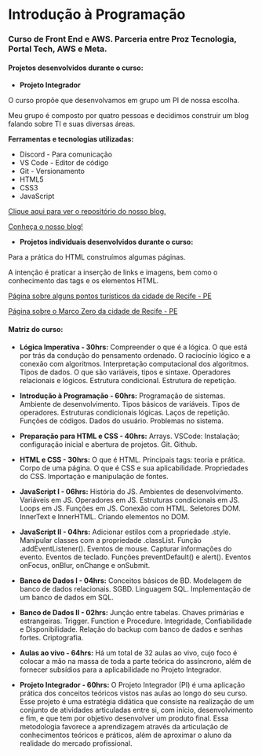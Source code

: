 # Introdução à Programação
### Curso de Front End e AWS. Parceria entre Proz Tecnologia, Portal Tech, AWS e Meta.

#### Projetos desenvolvidos durante o curso:

* **Projeto Integrador**

O curso propõe que desenvolvamos em grupo um PI de nossa escolha.

Meu grupo é composto por quatro pessoas e decidimos construir um blog falando sobre TI e suas diversas áreas.


**Ferramentas e tecnologias utilizadas:**
 - Discord - Para comunicação
 - VS Code - Editor de código
 - Git - Versionamento
 - HTML5
 - CSS3
 - JavaScript

[Clique aqui para ver o repositório do nosso blog.](https://github.com/BarachoSilva/codigo-e-cafe)



[Conheça o nosso blog!](https://barachosilva.github.io/codigo-e-cafe/index.html)


* **Projetos individuais desenvolvidos durante o curso:**

  
Para a prática do HTML construímos algumas páginas.


A intenção é praticar a inserção de links e imagens, bem como o conhecimento das tags e os elementos HTML.


[Página sobre alguns pontos turísticos da cidade de Recife - PE](https://thaisdavilla.github.io/pontos_turisticos_recife_pe/)


[Página sobre o Marco Zero da cidade de Recife - PE](https://thaisdavilla.github.io/marco_zero_recife/)

#### Matriz do curso:

* **Lógica Imperativa - 30hrs:**
  Compreender o que é a lógica. O que está por
trás da condução do pensamento ordenado. O
raciocínio lógico e a conexão com algoritmos.
Interpretação computacional dos algoritmos.
Tipos de dados. O que são variáveis, tipos e
sintaxe. Operadores relacionais e lógicos.
Estrutura condicional. Estrutura de repetição.

* **Introdução à Programação - 60hrs:**
  Programação de sistemas. Ambiente de
desenvolvimento. Tipos básicos de variáveis.
Tipos de operadores. Estruturas condicionais
lógicas. Laços de repetição. Funções de
códigos. Dados do usuário. Problemas no
sistema.

* **Preparação para HTML e CSS - 40hrs:**
  Arrays. VSCode: Instalação; configuração inicial
e abertura de projetos. Git. Github.

* **HTML e CSS - 30hrs:**
  O que é HTML. Principais tags: teoria e prática.
Corpo de uma página. O que é CSS e sua
aplicabilidade. Propriedades do CSS.
Importação e manipulação de fontes.

* **JavaScript I - 06hrs:**
  História do JS. Ambientes de desenvolvimento.
Variáveis em JS. Operadores em JS. Estruturas
condicionais em JS. Loops em JS. Funções em
JS. Conexão com HTML. Seletores DOM.
InnerText e InnerHTML. Criando elementos no
DOM.

* **JavaScript II - 04hrs:**
  Adicionar estilos com a propriedade .style.
Manipular classes com a propriedade .classList.
Função .addEventListener(). Eventos de mouse.
Capturar informações do evento. Eventos de
teclado. Funções preventDefault() e alert().
Eventos onFocus, onBlur, onChange e
onSubmit.

* **Banco de Dados I - 04hrs:**
  Conceitos básicos de BD. Modelagem de banco
de dados relacionais. SGBD. Linguagem SQL.
Implementação de um banco de dados em SQL.

* **Banco de Dados II - 02hrs:**
  Junção entre tabelas. Chaves primárias e
estrangeiras. Trigger. Function e Procedure.
Integridade, Confiabilidade e Disponibilidade.
Relação do backup com banco de dados e
senhas fortes. Criptografia.

* **Aulas ao vivo - 64hrs:**
  Há um total de 32 aulas ao vivo, cujo foco é
colocar a mão na massa de toda a parte teórica
do assíncrono, além de fornecer subsídios para
a aplicabilidade no Projeto Integrador.

* **Projeto Integrador - 60hrs:**
  O Projeto Integrador (PI) é uma aplicação
prática dos conceitos teóricos vistos nas aulas
ao longo do seu curso.
Esse projeto é uma estratégia didática que
consiste na realização de um conjunto de
atividades articuladas entre si, com início,
desenvolvimento e fim, e que tem por objetivo
desenvolver um produto final.
Essa metodologia favorece a aprendizagem
através da articulação de conhecimentos
teóricos e práticos, além de aproximar o aluno
da realidade do mercado profissional.



